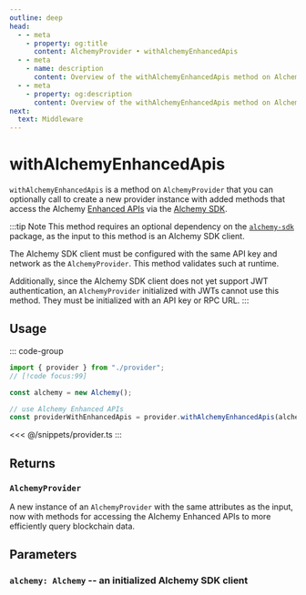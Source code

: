 ```yaml
---
outline: deep
head:
  - - meta
    - property: og:title
      content: AlchemyProvider • withAlchemyEnhancedApis
  - - meta
    - name: description
      content: Overview of the withAlchemyEnhancedApis method on Alchemy Provider in aa-alchemy
  - - meta
    - property: og:description
      content: Overview of the withAlchemyEnhancedApis method on Alchemy Provider in aa-alchemy
next:
  text: Middleware
---
```


# withAlchemyEnhancedApis

`withAlchemyEnhancedApis` is a method on `AlchemyProvider` that you can optionally call to create a new provider instance with added methods that access the Alchemy [Enhanced APIs](https://www.alchemy.com/enhanced-apis/?a=ak-docs) via the [Alchemy SDK](https://github.com/alchemyplatform/alchemy-sdk-js).

:::tip Note
This method requires an optional dependency on the [`alchemy-sdk`](https://github.com/alchemyplatform/alchemy-sdk-js) package, as the input to this method is an Alchemy SDK client.

The Alchemy SDK client must be configured with the same API key and network as the `AlchemyProvider`. This method validates such at runtime.

Additionally, since the Alchemy SDK client does not yet support JWT authentication, an `AlchemyProvider` initialized with JWTs cannot use this method. They must be initialized with an API key or RPC URL.
:::

## Usage

::: code-group

```ts [example.ts]
import { provider } from "./provider";
// [!code focus:99]

const alchemy = new Alchemy();

// use Alchemy Enhanced APIs
const providerWithEnhancedApis = provider.withAlchemyEnhancedApis(alchemy);
```

<<< @/snippets/provider.ts
:::

## Returns

### `AlchemyProvider`

A new instance of an `AlchemyProvider` with the same attributes as the input, now with methods for accessing the Alchemy Enhanced APIs to more efficiently query blockchain data.

## Parameters

### `alchemy: Alchemy` -- an initialized Alchemy SDK client
